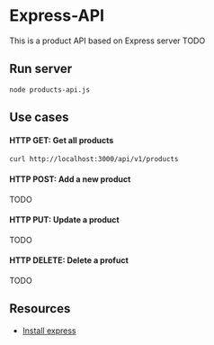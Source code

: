 # Express-API 
This is a product API based on Express server
TODO

## Run server
```
node products-api.js
```
## Use cases
#### HTTP GET: Get all products
```
curl http://localhost:3000/api/v1/products
```
#### HTTP POST: Add a new product
TODO

#### HTTP PUT: Update a product
TODO

#### HTTP DELETE: Delete a profuct
TODO

## Resources
* [Install express](https://expressjs.com/en/starter/installing.html)
